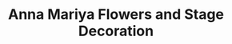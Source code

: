 ---
title: "Anna Mariya Flowers and Stage Decoration"
url: /muvattupuzha/anna-mariya-flowers-and-stage-decoration/
shop: Blumen
---